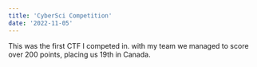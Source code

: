 ```yaml
---
title: 'CyberSci Competition'
date: '2022-11-05'
---
```

This was the first CTF I competed in. with my team we managed to score over 200 points, placing us 19th in Canada.